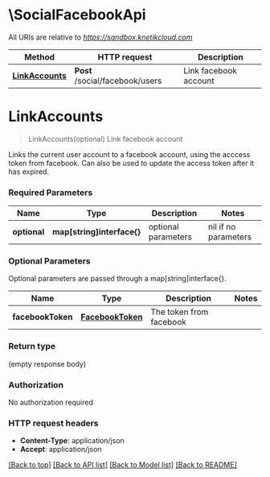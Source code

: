 # \SocialFacebookApi

All URIs are relative to *https://sandbox.knetikcloud.com*

Method | HTTP request | Description
------------- | ------------- | -------------
[**LinkAccounts**](SocialFacebookApi.md#LinkAccounts) | **Post** /social/facebook/users | Link facebook account


# **LinkAccounts**
> LinkAccounts(optional)
Link facebook account

Links the current user account to a facebook account, using the acccess token from facebook. Can also be used to update the access token after it has expired.

### Required Parameters

Name | Type | Description  | Notes
------------- | ------------- | ------------- | -------------
 **optional** | **map[string]interface{}** | optional parameters | nil if no parameters

### Optional Parameters
Optional parameters are passed through a map[string]interface{}.

Name | Type | Description  | Notes
------------- | ------------- | ------------- | -------------
 **facebookToken** | [**FacebookToken**](FacebookToken.md)| The token from facebook | 

### Return type

 (empty response body)

### Authorization

No authorization required

### HTTP request headers

 - **Content-Type**: application/json
 - **Accept**: application/json

[[Back to top]](#) [[Back to API list]](../README.md#documentation-for-api-endpoints) [[Back to Model list]](../README.md#documentation-for-models) [[Back to README]](../README.md)

